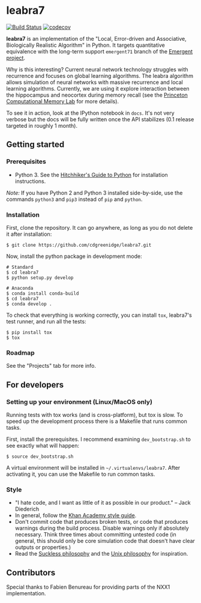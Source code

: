 # leabra7
[![Build Status](https://travis-ci.org/cdgreenidge/leabra7.svg?branch=master)](https://travis-ci.org/cdgreenidge/leabra7) [![codecov](https://codecov.io/gh/cdgreenidge/leabra7/branch/master/graph/badge.svg)](https://codecov.io/gh/cdgreenidge/leabra7)

**leabra7** is an implementation of the "Local, Error-driven and Associative,
Biologically Realistic Algorithm" in Python. It targets quantitative
equivalence with the long-term support `emergent71` branch of the [Emergent
project](https://grey.colorado.edu/emergent/index.php/Main_Page).

Why is this interesting? Current neural network technology struggles with
recurrence and focuses on global learning algorithms. The leabra algorithm
allows simulation of neural networks with massive recurrence and local
learning algorithms. Currently, we are using it explore interaction
between the hippocampus and neocortex during memory recall (see the
[Princeton Computational Memory Lab](https://compmem.princeton.edu/) for more
details).

To see it in action, look at the IPython notebook in `docs`. It's not very
verbose but the docs will be fully written once the API stabilizes (0.1 release
targeted in roughly 1 month).

## Getting started

### Prerequisites
- Python 3. See the [Hitchhiker's Guide to
  Python](http://python-guide-pt-br.readthedocs.io/en/latest/starting/installation/)
  for installation instructions.

*Note:* If you have Python 2 and Python 3 installed side-by-side, use the
commands `python3` and `pip3` instead of `pip` and `python`.

### Installation
First, clone the repository. It can go anywhere, as long as you do not delete
it after installation:

```
$ git clone https://github.com/cdgreenidge/leabra7.git
```

Now, install the python package in development mode:

```
# Standard
$ cd leabra7
$ python setup.py develop

# Anaconda
$ conda install conda-build
$ cd leabra7
$ conda develop .
```

To check that everything is working correctly, you can install `tox`,
leabra7's test runner, and run all the tests:

```
$ pip install tox
$ tox
```

### Roadmap
See the "Projects" tab for more info.

## For developers

### Setting up your environment (Linux/MacOS only)
Running tests with tox works (and is cross-platform), but tox is slow. To
speed up the development process there is a Makefile that runs common tasks.

First, install the prerequisites. I recommend examining `dev_bootstrap.sh` to
see exactly what will happen:

    $ source dev_bootstrap.sh

A virtual environment will be installed in `~/.virtualenvs/leabra7`. After
activating it, you can use the Makefile to run common tasks.

### Style
* "I hate code, and I want as little of it as possible in our product."
  – Jack Diederich
* In general, follow the [Khan Academy style
  guide](https://github.com/Khan/style-guides/blob/master/style/python.md).
* Don't commit code that produces broken tests, or code
  that produces warnings during the build process. Disable warnings only if
  absolutely necessary. Think three times about committing untested code (in
  general, this should only be core simulation code that doesn't have clear
  outputs or properties.)
* Read the [Suckless philosophy](http://suckless.org/philosophy) and the
  [Unix philosophy](http://www.faqs.org/docs/artu/ch01s06.html) for
  inspiration.

## Contributors
Special thanks to Fabien Benureau for providing parts of the NXX1
implementation.
